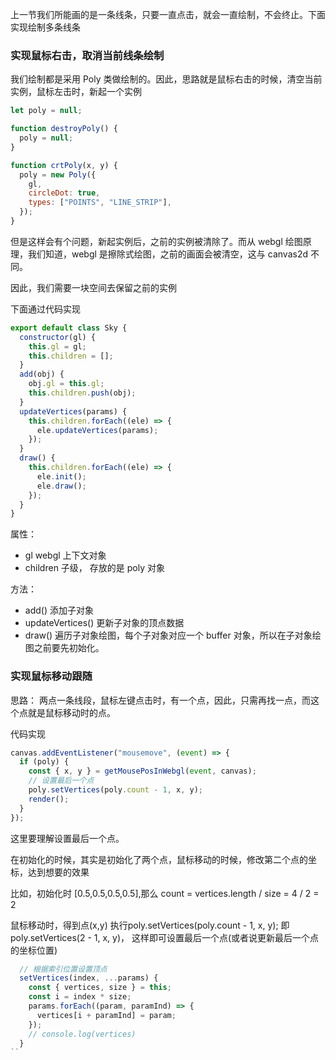 上一节我们所能画的是一条线条，只要一直点击，就会一直绘制，不会终止。下面实现绘制多条线条

### 实现鼠标右击，取消当前线条绘制

我们绘制都是采用 Poly 类做绘制的。因此，思路就是鼠标右击的时候，清空当前实例，鼠标左击时，新起一个实例

```js
let poly = null;

function destroyPoly() {
  poly = null;
}

function crtPoly(x, y) {
  poly = new Poly({
    gl,
    circleDot: true,
    types: ["POINTS", "LINE_STRIP"],
  });
}
```

但是这样会有个问题，新起实例后，之前的实例被清除了。而从 webgl 绘图原理，我们知道，webgl 是擦除式绘图，之前的画面会被清空，这与 canvas2d 不同。

因此，我们需要一块空间去保留之前的实例

下面通过代码实现

```js
export default class Sky {
  constructor(gl) {
    this.gl = gl;
    this.children = [];
  }
  add(obj) {
    obj.gl = this.gl;
    this.children.push(obj);
  }
  updateVertices(params) {
    this.children.forEach((ele) => {
      ele.updateVertices(params);
    });
  }
  draw() {
    this.children.forEach((ele) => {
      ele.init();
      ele.draw();
    });
  }
}
```

属性：

- gl webgl 上下文对象
- children 子级， 存放的是 poly 对象

方法：

- add() 添加子对象
- updateVertices() 更新子对象的顶点数据
- draw() 遍历子对象绘图，每个子对象对应一个 buffer 对象，所以在子对象绘图之前要先初始化。

### 实现鼠标移动跟随

思路： 两点一条线段，鼠标左键点击时，有一个点，因此，只需再找一点，而这个点就是鼠标移动时的点。

代码实现

```js
canvas.addEventListener("mousemove", (event) => {
  if (poly) {
    const { x, y } = getMousePosInWebgl(event, canvas);
    // 设置最后一个点
    poly.setVertices(poly.count - 1, x, y);
    render();
  }
});
```

这里要理解设置最后一个点。

在初始化的时候，其实是初始化了两个点，鼠标移动的时候，修改第二个点的坐标，达到想要的效果

比如，初始化时 [0.5,0.5,0.5,0.5],那么 count = vertices.length / size = 4 / 2 = 2

 鼠标移动时，得到点(x,y) 执行poly.setVertices(poly.count - 1, x, y); 即 poly.setVertices(2 - 1, x, y)， 这样即可设置最后一个点(或者说更新最后一个点的坐标位置)

```js
  // 根据索引位置设置顶点
  setVertices(index, ...params) {
    const { vertices, size } = this;
    const i = index * size;
    params.forEach((param, paramInd) => {
      vertices[i + paramInd] = param;
    });
    // console.log(vertices)
  }
``